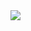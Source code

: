<HTML>
<HEAD>
<TITLE>코로나19 국내집단발생장소</TITLE>
</HEAD>
<BODY>

<IMG SRC="../추가자료.jpg">
</BODY>
</HTML>
